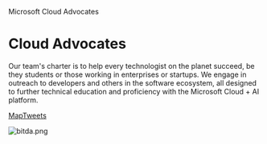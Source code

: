 Microsoft Cloud Advocates

# Cloud Advocates

Our team's charter is to help every technologist on the planet succeed, be they students or those working in enterprises or startups. We engage in outreach to developers and others in the software ecosystem, all designed to further technical education and proficiency with the Microsoft Cloud + AI platform.

[Map](https://developer.microsoft.com/en-us/advocates/map)[Tweets](https://developer.microsoft.com/en-us/advocates/tweets)

![bitda.png](../_resources/d2407ecd6eb491331693f7df067152de.png)